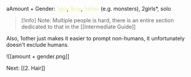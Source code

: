 aAmount + Gender: 
<font color=EDED96>1girl</font>, <font color=EDED96>1boy</font>, <font color=EDED96>1other</font> (e.g. monsters), 2girls*, solo  

>[!info] Note: 
Multiple people is hard, there is an entire section dedicated to that in the [[Intermediate Guide]]

Also, 1other just makes it easier to prompt non-humans, it unfortunately doesn't exclude humans.

![[amount + gender.png]]

Next: [[2. Hair]]
